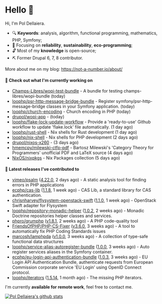 # Hello 👋

Hi, I'm Pol Dellaiera.

- 🔍 **Keywords**: analysis, algorithm, functional programming, mathematics, PHP, Symfony;
- 🎯 Focusing on **reliability**, **sustainability**, **eco-programming**;
- 🔓 Most of my **knowledge** is open-source;
- ⛏️ Former Drupal 6, 7, 8 contributor.

More about me on my blog: https://not-a-number.io/about/

#### 👷 Check out what I'm currently working on

- [Champs-Libres/wopi-test-bundle](https://github.com/Champs-Libres/wopi-test-bundle) - A bundle for testing champs-libres/wopi-bundle (today)
- [loophp/psr-http-message-bridge-bundle](https://github.com/loophp/psr-http-message-bridge-bundle) - Register symfony/psr-http-message-bridge classes in your Symfony application. (today)
- [loophp/church-encoding](https://github.com/loophp/church-encoding) - Church encoding in PHP (today)
- [drupol/wopi-app](https://github.com/drupol/wopi-app) -  (today)
- [loophp/flake-lock-update-workflow](https://github.com/loophp/flake-lock-update-workflow) - Provide a &#39;ready-to-use&#39; Github workflow to update &#39;flake.lock&#39; file automatically. (1 day ago)
- [loophp/rust-shell](https://github.com/loophp/rust-shell) - Nix shells for Rust development (1 day ago)
- [loophp/nix-shell](https://github.com/loophp/nix-shell) - Nix shells for PHP development (2 days ago)
- [drupol/nixos-x260](https://github.com/drupol/nixos-x260) -  (3 days ago)
- [hmemcpy/milewski-ctfp-pdf](https://github.com/hmemcpy/milewski-ctfp-pdf) - Bartosz Milewski&#39;s &#39;Category Theory for Programmers&#39; unofficial PDF and LaTeX source (4 days ago)
- [NixOS/nixpkgs](https://github.com/NixOS/nixpkgs) - Nix Packages collection (5 days ago)

#### 🔭 Latest releases I've contributed to

- [vimeo/psalm](https://github.com/vimeo/psalm) ([4.22.0](https://github.com/vimeo/psalm/releases/tag/4.22.0), 2 days ago) - A static analysis tool for finding errors in PHP applications
- [ecphp/cas-lib](https://github.com/ecphp/cas-lib) ([1.1.8](https://github.com/ecphp/cas-lib/releases/tag/1.1.8), 1 week ago) - CAS Lib, a standard library for CAS authentication.
- [chrisnharvey/flysystem-openstack-swift](https://github.com/chrisnharvey/flysystem-openstack-swift) ([1.1.0](https://github.com/chrisnharvey/flysystem-openstack-swift/releases/tag/1.1.0), 1 week ago) - OpenStack Swift adapter for Flysystem
- [loophp/repository-monadic-helper](https://github.com/loophp/repository-monadic-helper) ([1.0.2](https://github.com/loophp/repository-monadic-helper/releases/tag/1.0.2), 2 weeks ago) - Monadic Doctrine repositories helper classes and services.
- [phpro/grumphp](https://github.com/phpro/grumphp) ([v1.8.1](https://github.com/phpro/grumphp/releases/tag/v1.8.1), 2 weeks ago) - A PHP code-quality tool
- [FriendsOfPHP/PHP-CS-Fixer](https://github.com/FriendsOfPHP/PHP-CS-Fixer) ([v3.6.0](https://github.com/FriendsOfPHP/PHP-CS-Fixer/releases/tag/v3.6.0), 3 weeks ago) - A tool to automatically fix PHP Coding Standards issues
- [marcosh/lamphpda](https://github.com/marcosh/lamphpda) ([v1.0.0](https://github.com/marcosh/lamphpda/releases/tag/v1.0.0), 3 weeks ago) - A collection of type-safe functional data structures
- [loophp/service-alias-autoregister-bundle](https://github.com/loophp/service-alias-autoregister-bundle) ([1.0.0](https://github.com/loophp/service-alias-autoregister-bundle/releases/tag/1.0.0), 3 weeks ago) - Auto register services aliases in the Symfony container.
- [ecphp/eu-login-api-authentication-bundle](https://github.com/ecphp/eu-login-api-authentication-bundle) ([1.0.3](https://github.com/ecphp/eu-login-api-authentication-bundle/releases/tag/1.0.3), 3 weeks ago) - EU Login API Authentication Bundle, authenticate requests from European Commission corporate service &#39;EU Login&#39; using OpenID Connect protocol.
- [loophp/iterators](https://github.com/loophp/iterators) ([1.5.14](https://github.com/loophp/iterators/releases/tag/1.5.14), 1 month ago) - The missing PHP iterators.

I'm currently **available for remote work**, feel free to contact me.

[![Pol Dellaiera's github stats](https://github-readme-stats.vercel.app/api?username=drupol&count_private=true&show_icons=true)](https://github.com/drupol)
